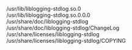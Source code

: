 /usr/lib/liblogging-stdlog.so.0  
/usr/lib/liblogging-stdlog.so.0.0.0  
/usr/share/doc/liblogging-stdlog  
/usr/share/doc/liblogging-stdlog/ChangeLog  
/usr/share/licenses/liblogging-stdlog  
/usr/share/licenses/liblogging-stdlog/COPYING  
